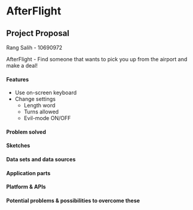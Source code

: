 # AfterFlight
## Project Proposal
Rang Salih - 10690972

AfterFlight - Find someone that wants to pick you up from the airport and make a deal!

#### Features
* Use on-screen keyboard
* Change settings
  * Length word
  * Turns allowed
  * Evil-mode ON/OFF

#### Problem solved


#### Sketches


#### Data sets and data sources


#### Application parts


#### Platform & APIs


#### Potential problems & possibilities to overcome these

